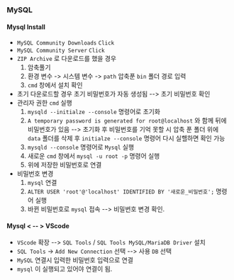 ### MySQL

#### Mysql Install
- `MySQL Community Downloads` `Click`
- `MySQL Community Server` `Click`
- `ZIP Archive` 로 다운로드를 했을 경우
  1. 암축풀기
  2. 환경 변수 -> 시스템 변수 -> `path` 압축푼 `bin` 폴더 경로 입력
  3. `cmd` 창에서 설치 확인
- 초기 다운로드할 경우 초기 비밀번호가 자동 생성됨 --> 초기 비밀번호 확인
- 관리자 권한 `cmd` 실행
  1. `mysqld --initialze --console` 명령어로 초기화
  2. `A temporary password is generated for root@localhost` 와 함께 뒤에 비밀번호가 있음 --> 초기화 후 비밀번호를 기억 못할 시 압축 푼 폴더 위에 `data` 폴더를 삭제 후 `initialze --console` 명령어 다시 실핼하면 확인 가능
  3. `mysqld --console` 명령어로 `Mysql` 실행
  4. 새로운 `cmd` 창에서 `mysql -u root -p` 명령어 실행
  5. 위에 저장한 비밀번호로 연결
- 비밀번호 변경
  1. `mysql` 연결
  2. `ALTER USER 'root'@'localhost' IDENTIFIED BY '새로운_비밀번호';` 명령어 실행
  3. 바뀐 비밀번호로 `mysql` 접속 --> 비밀번호 변경 확인.

#### Mysql < -- > VScode 
- `VScode` 확장 --> `SQL Tools` / `SQL Tools MySQL/MariaDB Driver` 설치
- `SQL Tools` -> `Add New Connection` 선택 --> 사용 `DB` 선택
- `MySQL` 연결시 입력한 비밀번호 입력으로 연결
- `mysql` 이 실행되고 있어야 연결이 됨.

